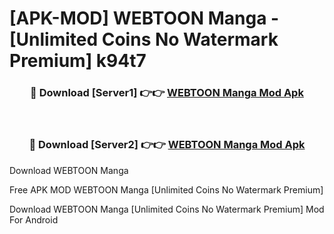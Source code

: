 # [APK-MOD] WEBTOON  Manga - [Unlimited Coins No Watermark Premium] k94t7



<div align="center">
<h3>🔴 Download [Server1] 👉👉 <a href="https://momento.my/?title=WEBTOON__Manga">WEBTOON  Manga Mod Apk</a></h3><br>

<h3>🔴 Download [Server2] 👉👉 <a href="https://momento.my/?title=WEBTOON__Manga">WEBTOON  Manga Mod Apk</a></h3>
</div>



Download WEBTOON  Manga 

Free APK MOD WEBTOON  Manga [Unlimited Coins No Watermark Premium]

Download WEBTOON  Manga [Unlimited Coins No Watermark Premium] Mod For Android
